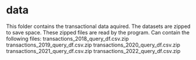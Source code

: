 # data
This folder contains the transactional data aquired. The datasets are zipped to save space. These zipped files are read by the program.
Can contain the following files:
transactions_2018_query_df.csv.zip
transactions_2019_query_df.csv.zip
transactions_2020_query_df.csv.zip
transactions_2021_query_df.csv.zip
transactions_2022_query_df.csv.zip
